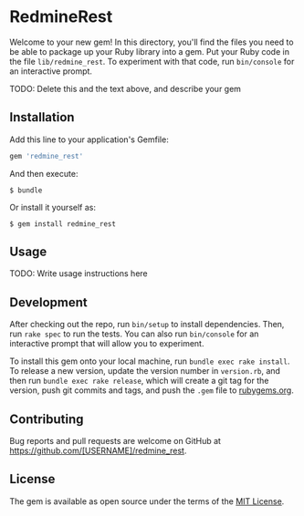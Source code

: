# RedmineRest

Welcome to your new gem! In this directory, you'll find the files you need to be able to package up your Ruby library into a gem. Put your Ruby code in the file `lib/redmine_rest`. To experiment with that code, run `bin/console` for an interactive prompt.

TODO: Delete this and the text above, and describe your gem

## Installation

Add this line to your application's Gemfile:

```ruby
gem 'redmine_rest'
```

And then execute:

    $ bundle

Or install it yourself as:

    $ gem install redmine_rest

## Usage

TODO: Write usage instructions here

## Development

After checking out the repo, run `bin/setup` to install dependencies. Then, run `rake spec` to run the tests. You can also run `bin/console` for an interactive prompt that will allow you to experiment.

To install this gem onto your local machine, run `bundle exec rake install`. To release a new version, update the version number in `version.rb`, and then run `bundle exec rake release`, which will create a git tag for the version, push git commits and tags, and push the `.gem` file to [rubygems.org](https://rubygems.org).

## Contributing

Bug reports and pull requests are welcome on GitHub at https://github.com/[USERNAME]/redmine_rest.


## License

The gem is available as open source under the terms of the [MIT License](http://opensource.org/licenses/MIT).

